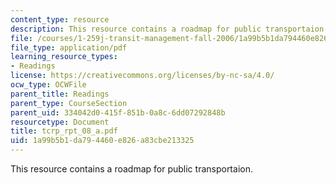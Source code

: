 ```yaml
---
content_type: resource
description: This resource contains a roadmap for public transportaion.
file: /courses/1-259j-transit-management-fall-2006/1a99b5b1da794460e826a83cbe213325_tcrp_rpt_08_a.pdf
file_type: application/pdf
learning_resource_types:
- Readings
license: https://creativecommons.org/licenses/by-nc-sa/4.0/
ocw_type: OCWFile
parent_title: Readings
parent_type: CourseSection
parent_uid: 334042d0-415f-851b-0a8c-6dd07292848b
resourcetype: Document
title: tcrp_rpt_08_a.pdf
uid: 1a99b5b1-da79-4460-e826-a83cbe213325
---
```

This resource contains a roadmap for public transportaion.